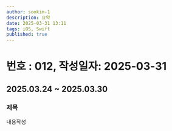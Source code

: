 ```yaml
---
author: sookim-1
description: 요약
date: 2025-03-31 13:11
tags: iOS, Swift
published: true
---
```

# 번호 : 012, 작성일자: 2025-03-31
## 2025.03.24 ~ 2025.03.30
### 제목
내용작성
